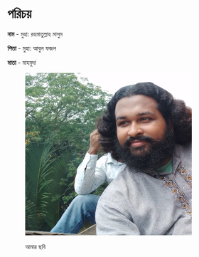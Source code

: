 # পরিচয়

**নাম**  - মুহা‌‌‌‌: রহমাতুল্লাহ মাসুম&#x20;

**পিতা** - মুহা: আবুল ফজল

**মাতা** - মাহমুদা

<figure><img src=".gitbook/assets/435394556_3638929723043447_2535514439897300347_n.jpg" alt="" width="375"><figcaption><p>আমার ছবি</p></figcaption></figure>



